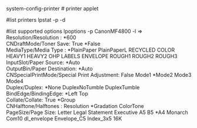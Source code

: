 system-config-printer # printer applet

#list printers
lpstat -p -d

#list supported options
lpoptions -p CanonMF4800 -l
=>
Resolution/Resolution : *600                                                                                     
CNDraftMode/Toner Save: True *False                                                                              
MediaType/Media Type : *PlainPaper PlainPaperL RECYCLED COLOR HEAVY1 HEAVY2 OHP LABELS ENVELOPE ROUGH1 ROUGH2 ROUGH3                                                                                                              
InputSlot/Paper Source: *Auto                                                                                    
OutputBin/Paper Destination: *Auto                                                                               
CNSpecialPrintMode/Special Print Adjustment: False Mode1 *Mode2 Mode3 Mode4                                      
Duplex/Duplex: *None DuplexNoTumble DuplexTumble                                                                 
BindEdge/BindingEdge: *Left Top                                                                                  
Collate/Collate: True *Group                                                                                     
CNHalftone/Halftones : Resolution *Gradation ColorTone                                                           
PageSize/Page Size: Letter Legal Statement Executive A5 B5 *A4 Monarch Com10 dl_envelope Envelope_C5 Index_3x5 16K
